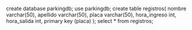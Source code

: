 create database parkingdb;
use parkingdb;
create table registros(
    nombre varchar(50),
    apellido varchar(50),
    placa varchar(50),
    hora_ingreso int,
    hora_salida int,
    primary key (placa)
);
select * from registros;

